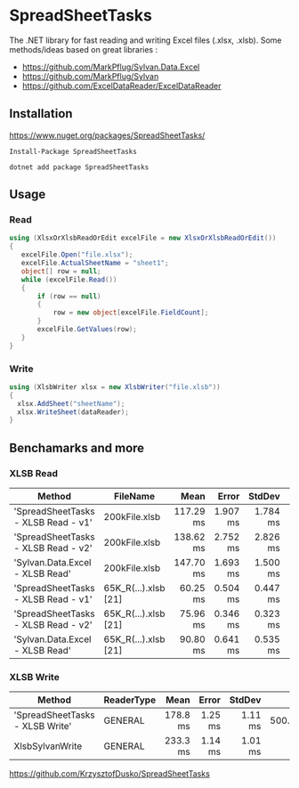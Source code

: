# SpreadSheetTasks
 The .NET library for fast reading and writing Excel files (.xlsx, .xlsb). 
 Some methods/ideas based on great libraries : 
 * https://github.com/MarkPflug/Sylvan.Data.Excel
 * https://github.com/MarkPflug/Sylvan
 * https://github.com/ExcelDataReader/ExcelDataReader

 ## Installation
 https://www.nuget.org/packages/SpreadSheetTasks/
 
 ```Install-Package SpreadSheetTasks```
 
 ```dotnet add package SpreadSheetTasks```

 
 ## Usage
 
 ### Read
 ```c#
 using (XlsxOrXlsbReadOrEdit excelFile = new XlsxOrXlsbReadOrEdit())
 {
    excelFile.Open("file.xlsx");
    excelFile.ActualSheetName = "sheet1";
    object[] row = null;
    while (excelFile.Read())
    {
        if (row == null)
        {
            row = new object[excelFile.FieldCount];
        }
        excelFile.GetValues(row);
    }
 }
 ```
 ### Write
 ``` C#
using (XlsbWriter xlsx = new XlsbWriter("file.xlsb"))
{
   xlsx.AddSheet("sheetName");
   xlsx.WriteSheet(dataReader);
}
 ```
 
 ## Benchamarks and more

  ### XLSB Read

  | Method                              | FileName             | Mean      | Error    | StdDev   | Gen0      | Gen1      | Gen2      | Allocated |
|------------------------------------ |--------------------- |----------:|---------:|---------:|----------:|----------:|----------:|----------:|
| 'SpreadSheetTasks - XLSB Read - v1' | 200kFile.xlsb        | 117.29 ms | 1.907 ms | 1.784 ms | 3400.0000 | 2800.0000 | 1400.0000 |  68.49 MB |
| 'SpreadSheetTasks - XLSB Read - v2' | 200kFile.xlsb        | 138.62 ms | 2.752 ms | 2.826 ms | 3000.0000 | 2000.0000 | 1000.0000 |  49.03 MB |
| 'Sylvan.Data.Excel - XLSB Read'     | 200kFile.xlsb        | 147.70 ms | 1.693 ms | 1.500 ms | 3000.0000 | 2500.0000 | 1500.0000 |  50.82 MB |
| 'SpreadSheetTasks - XLSB Read - v1' | 65K_R(...).xlsb [21] |  60.25 ms | 0.504 ms | 0.447 ms | 1555.5556 |  777.7778 |  777.7778 |  28.83 MB |
| 'SpreadSheetTasks - XLSB Read - v2' | 65K_R(...).xlsb [21] |  75.96 ms | 0.346 ms | 0.323 ms |  666.6667 |         - |         - |  13.66 MB |
| 'Sylvan.Data.Excel - XLSB Read'     | 65K_R(...).xlsb [21] |  90.80 ms | 0.641 ms | 0.535 ms | 1000.0000 |         - |         - |  23.16 MB |

  ### XLSB Write
| Method                          | ReaderType | Mean     | Error   | StdDev  | Gen0     | Allocated |
|-------------------------------- |----------- |---------:|--------:|--------:|---------:|----------:|
| 'SpreadSheetTasks - XLSB Write' | GENERAL    | 178.8 ms | 1.25 ms | 1.11 ms | 500.0000 |  30.57 MB |
| XlsbSylvanWrite                 | GENERAL    | 233.3 ms | 1.14 ms | 1.01 ms |        - |  36.75 MB |

https://github.com/KrzysztofDusko/SpreadSheetTasks
 